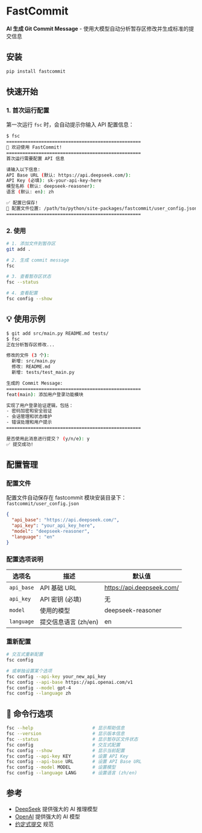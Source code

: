 # FastCommit

**AI 生成 Git Commit Message** - 使用大模型自动分析暂存区修改并生成标准的提交信息

## 安装

```bash
pip install fastcommit
```

## 快速开始

### 1. 首次运行配置

第一次运行 `fsc` 时，会自动提示你输入 API 配置信息：

```bash
$ fsc
==================================================
🚀 欢迎使用 FastCommit!
==================================================
首次运行需要配置 API 信息

请输入以下信息:
API Base URL (默认: https://api.deepseek.com/): 
API Key (必填): sk-your-api-key-here
模型名称 (默认: deepseek-reasoner): 
语言 (默认: en): zh

✅ 配置已保存!
📁 配置文件位置: /path/to/python/site-packages/fastcommit/user_config.json
==================================================
```

### 2. 使用

```bash
# 1. 添加文件到暂存区
git add .

# 2. 生成 commit message
fsc

# 3. 查看暂存区状态
fsc --status

# 4. 查看配置
fsc config --show
```

## 💡 使用示例

```bash
$ git add src/main.py README.md tests/
$ fsc
正在分析暂存区修改...

修改的文件 (3 个):
  新增: src/main.py
  修改: README.md  
  新增: tests/test_main.py

生成的 Commit Message:
==================================================
feat(main): 添加用户登录功能模块

实现了用户登录验证逻辑，包括：
- 密码加密和安全验证
- 会话管理和状态维护
- 错误处理和用户提示
==================================================

是否使用此消息进行提交？ (y/n/e): y
✅ 提交成功!
```

## 配置管理

### 配置文件

配置文件自动保存在 fastcommit 模块安装目录下：`fastcommit/user_config.json`

```json
{
  "api_base": "https://api.deepseek.com/",
  "api_key": "your_api_key_here",
  "model": "deepseek-reasoner",
  "language": "en"
}
```

### 配置选项说明

| 选项名     | 描述                    | 默认值                          |
|-----------|-------------------------|--------------------------------|
| `api_base` | API 基础 URL           | https://api.deepseek.com/      |
| `api_key`  | API 密钥 (必填)        | 无                             |
| `model`    | 使用的模型             | deepseek-reasoner              |
| `language` | 提交信息语言 (zh/en)   | en                             |

### 重新配置

```bash
# 交互式重新配置
fsc config

# 或单独设置某个选项
fsc config --api-key your_new_api_key
fsc config --api-base https://api.openai.com/v1
fsc config --model gpt-4
fsc config --language zh
```

## 📖 命令行选项

```bash
fsc --help                      # 显示帮助信息
fsc --version                   # 显示版本信息
fsc --status                    # 显示暂存区文件状态
fsc config                      # 交互式配置
fsc config --show               # 显示当前配置
fsc config --api-key KEY        # 设置 API Key
fsc config --api-base URL       # 设置 API Base URL
fsc config --model MODEL        # 设置模型
fsc config --language LANG      # 设置语言 (zh/en)
```

## 参考

- [DeepSeek](https://deepseek.com) 提供强大的 AI 推理模型
- [OpenAI](https://openai.com) 提供强大的 AI 模型
- [约定式提交](https://www.conventionalcommits.org/zh-hans/) 规范
